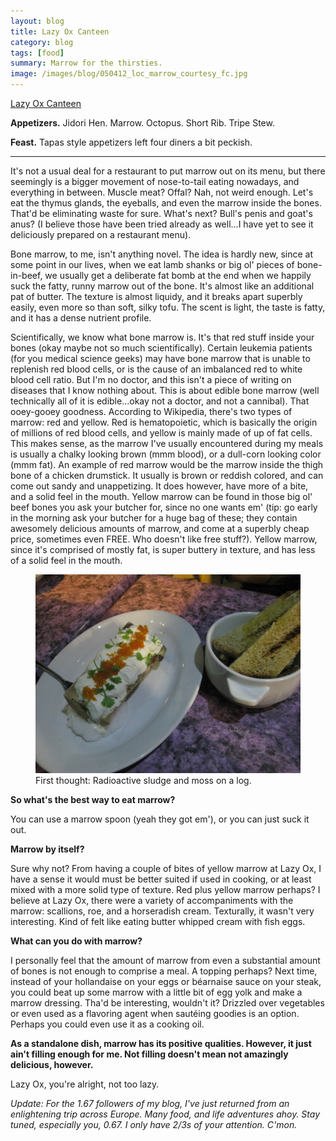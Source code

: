 ```yaml
---
layout: blog
title: Lazy Ox Canteen
category: blog
tags: [food]  
summary: Marrow for the thirsties.
image: /images/blog/050412_loc_marrow_courtesy_fc.jpg
---
```


[ Lazy Ox Canteen](http://www.yelp.com/biz/lazy-ox-canteen-los-angeles)

**Appetizers.** Jidori Hen. Marrow. Octopus. Short Rib. Tripe Stew.

**Feast.** Tapas style appetizers left four diners a bit peckish.

---

It's not a usual deal for a restaurant to put marrow out on its menu, but there seemingly is a bigger movement of nose-to-tail eating nowadays, and everything in between. Muscle meat? Offal? Nah, not weird enough. Let's eat the thymus glands, the eyeballs, and even the marrow inside the bones. That'd be eliminating waste for sure. What's next? Bull's penis and goat's anus? (I believe those have been tried already as well...I have yet to see it deliciously prepared on a restaurant menu).

Bone marrow, to me, isn't anything novel. The idea is hardly new, since at some point in our lives, when we eat lamb shanks or big ol' pieces of bone-in-beef, we usually get a deliberate fat bomb at the end when we happily suck the fatty, runny marrow out of the bone. It's almost like an additional pat of butter. The texture is almost liquidy, and it breaks apart superbly easily, even more so than soft, silky tofu. The scent is light, the taste is fatty, and it has a dense nutrient profile.

Scientifically, we know what bone marrow is. It's that red stuff inside your bones (okay maybe not so much scientifically). Certain leukemia patients (for you medical science geeks) may have bone marrow that is unable to replenish red blood cells, or is the cause of an imbalanced red to white blood cell ratio. But I'm no doctor, and this isn't a piece of writing on diseases that I know nothing about. This is about edible bone marrow (well technically all of it is edible...okay not a doctor, and not a cannibal). That ooey-gooey goodness. According to Wikipedia, there's two types of marrow: red and yellow. Red is hematopoietic, which is basically the origin of millions of red blood cells, and yellow is mainly made of up of fat cells. This makes sense, as the marrow I've usually encountered during my meals is usually a chalky looking brown (mmm blood), or a dull-corn looking color (mmm fat). An example of red marrow would be the marrow inside the thigh bone of a chicken drumstick. It usually is brown or reddish colored, and can come out sandy and unappetizing. It does however, have more of a bite, and a solid feel in the mouth. Yellow marrow can be found in those big ol' beef bones you ask your butcher for, since no one wants em' (tip: go early in the morning ask your butcher for a huge bag of these; they contain awesomely delicious amounts of marrow, and come at a superbly cheap price, sometimes even FREE. Who doesn't like free stuff?). Yellow marrow, since it's comprised of mostly fat, is super buttery in texture, and has less of a solid feel in the mouth.

<figure>
    <img src="/images/blog/050412_loc_marrow_courtesy_fc.jpg"></img>
    <figcaption>First thought: Radioactive sludge and moss on a log.</figcaption>
</figure>

**So what's the best way to eat marrow?**

You can use a marrow spoon (yeah they got em'), or you can just suck it out.

**Marrow by itself?**

Sure why not? From having a couple of bites of yellow marrow at Lazy Ox, I have a sense it would must be better suited if used in cooking, or at least mixed with a more solid type of texture. Red plus yellow marrow perhaps? I believe at Lazy Ox, there were a variety of accompaniments with the marrow: scallions, roe, and a horseradish cream. Texturally, it wasn't very interesting. Kind of felt like eating butter whipped cream with fish eggs.

**What can you do with marrow?**

I personally feel that the amount of marrow from even a substantial amount of bones is not enough to comprise a meal. A topping perhaps? Next time, instead of your hollandaise on your eggs or béarnaise sauce on your steak, you could beat up some marrow with a little bit of egg yolk and make a marrow dressing. Tha'd be interesting, wouldn't it? Drizzled over vegetables or even used as a flavoring agent when sautéing goodies is an option. Perhaps you could even use it as a cooking oil.

**As a standalone dish, marrow has its positive qualities. However, it just ain't filling enough for me. Not filling doesn't mean not amazingly delicious, however.**

Lazy Ox, you're alright, not too lazy.

*Update: For the 1.67 followers of my blog, I've just returned from an enlightening trip across Europe. Many food, and life adventures ahoy. Stay tuned, especially you, 0.67. I only have 2/3s of your attention. C'mon.*
